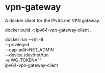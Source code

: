 # vpn-gateway
A docker client for the IPv64.net VPN gateway.


docker build -t ipv64-vpn-gateway-client .

docker run --rm -it \
  --privileged \
  --cap-add=NET_ADMIN \
  --device /dev/net/tun \
  -e WG_TOKEN="<Copy-Peer-Token-here>" \
  ipv64-vpn-gateway-client

